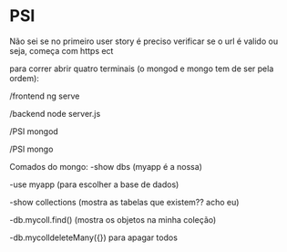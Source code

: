 # PSI

Não sei se no primeiro user story é preciso verificar se o url é valido ou seja, começa com https ect

para correr abrir quatro terminais (o mongod e mongo tem de ser pela ordem):

/frontend ng serve

/backend node server.js

/PSI mongod 

/PSI mongo

Comados do mongo:
-show dbs (myapp é a nossa)

-use myapp (para escolher a base de dados)

-show collections (mostra as tabelas que existem?? acho eu)

-db.mycoll.find() (mostra os objetos na minha coleção)

-db.mycolldeleteMany({}) para apagar todos
